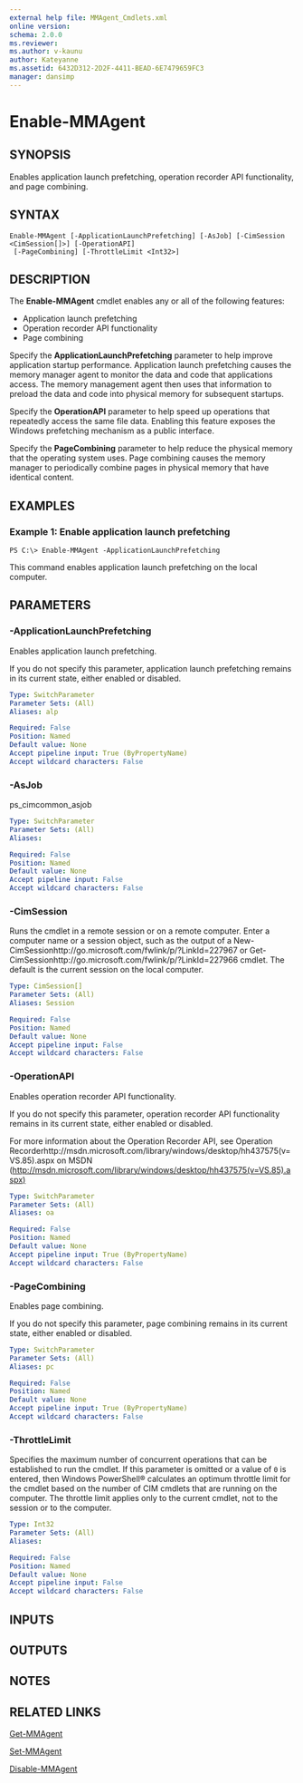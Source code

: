```yaml
---
external help file: MMAgent_Cmdlets.xml
online version: 
schema: 2.0.0
ms.reviewer:
ms.author: v-kaunu
author: Kateyanne
ms.assetid: 6432D312-2D2F-4411-BEAD-6E7479659FC3
manager: dansimp
---
```


# Enable-MMAgent

## SYNOPSIS
Enables application launch prefetching, operation recorder API functionality, and page combining.

## SYNTAX

```
Enable-MMAgent [-ApplicationLaunchPrefetching] [-AsJob] [-CimSession <CimSession[]>] [-OperationAPI]
 [-PageCombining] [-ThrottleLimit <Int32>]
```

## DESCRIPTION
The **Enable-MMAgent** cmdlet enables any or all of the following features:
- Application launch prefetching
- Operation recorder API functionality
- Page combining

Specify the **ApplicationLaunchPrefetching** parameter to help improve application startup performance.
Application launch prefetching causes the memory manager agent to monitor the data and code that applications access.
The memory management agent then uses that information to preload the data and code into physical memory for subsequent startups.

Specify the **OperationAPI** parameter to help speed up operations that repeatedly access the same file data.
Enabling this feature exposes the Windows prefetching mechanism as a public interface.

Specify the **PageCombining** parameter to help reduce the physical memory that the operating system uses.
Page combining causes the memory manager to periodically combine pages in physical memory that have identical content.

## EXAMPLES

### Example 1: Enable application launch prefetching
```
PS C:\> Enable-MMAgent -ApplicationLaunchPrefetching
```

This command enables application launch prefetching on the local computer.

## PARAMETERS

### -ApplicationLaunchPrefetching
Enables application launch prefetching.

If you do not specify this parameter, application launch prefetching remains in its current state, either enabled or disabled.

```yaml
Type: SwitchParameter
Parameter Sets: (All)
Aliases: alp

Required: False
Position: Named
Default value: None
Accept pipeline input: True (ByPropertyName)
Accept wildcard characters: False
```

### -AsJob
ps_cimcommon_asjob

```yaml
Type: SwitchParameter
Parameter Sets: (All)
Aliases: 

Required: False
Position: Named
Default value: None
Accept pipeline input: False
Accept wildcard characters: False
```

### -CimSession
Runs the cmdlet in a remote session or on a remote computer.
Enter a computer name or a session object, such as the output of a New-CimSessionhttp://go.microsoft.com/fwlink/p/?LinkId=227967 or Get-CimSessionhttp://go.microsoft.com/fwlink/p/?LinkId=227966 cmdlet.
The default is the current session on the local computer.

```yaml
Type: CimSession[]
Parameter Sets: (All)
Aliases: Session

Required: False
Position: Named
Default value: None
Accept pipeline input: False
Accept wildcard characters: False
```

### -OperationAPI
Enables operation recorder API functionality.

If you do not specify this parameter, operation recorder API functionality remains in its current state, either enabled or disabled.

For more information about the Operation Recorder API, see Operation Recorderhttp://msdn.microsoft.com/library/windows/desktop/hh437575(v=VS.85).aspx on MSDN (http://msdn.microsoft.com/library/windows/desktop/hh437575(v=VS.85).aspx)

```yaml
Type: SwitchParameter
Parameter Sets: (All)
Aliases: oa

Required: False
Position: Named
Default value: None
Accept pipeline input: True (ByPropertyName)
Accept wildcard characters: False
```

### -PageCombining
Enables page combining.

If you do not specify this parameter, page combining remains in its current state, either enabled or disabled.

```yaml
Type: SwitchParameter
Parameter Sets: (All)
Aliases: pc

Required: False
Position: Named
Default value: None
Accept pipeline input: True (ByPropertyName)
Accept wildcard characters: False
```

### -ThrottleLimit
Specifies the maximum number of concurrent operations that can be established to run the cmdlet.
If this parameter is omitted or a value of `0` is entered, then Windows PowerShell® calculates an optimum throttle limit for the cmdlet based on the number of CIM cmdlets that are running on the computer.
The throttle limit applies only to the current cmdlet, not to the session or to the computer.

```yaml
Type: Int32
Parameter Sets: (All)
Aliases: 

Required: False
Position: Named
Default value: None
Accept pipeline input: False
Accept wildcard characters: False
```

## INPUTS

## OUTPUTS

## NOTES

## RELATED LINKS

[Get-MMAgent](./Get-MMAgent.md)

[Set-MMAgent](./Set-MMAgent.md)

[Disable-MMAgent](./Disable-MMAgent.md)


